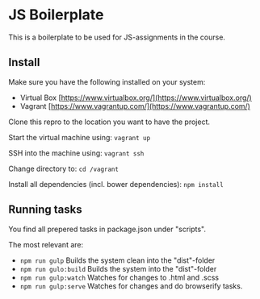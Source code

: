# JS Boilerplate

This is a boilerplate to be used for JS-assignments in the course. 

## Install
Make sure you have the following installed on your system:
* Virtual Box [https://www.virtualbox.org/](https://www.virtualbox.org/)
* Vagrant [https://www.vagrantup.com/](https://www.vagrantup.com/)

Clone this repro to the location you want to have the project. 

Start the virtual machine using:
`vagrant up`

SSH into the machine using:
`vagrant ssh`

Change directory to:
`cd /vagrant`

Install all dependencies (incl. bower dependencies):
`npm install`

## Running tasks
You find all prepered tasks in package.json under "scripts".

The most relevant are:
* `npm run gulp` Builds the system clean into the "dist"-folder
* `npm run gulo:build` Builds the system into the "dist"-folder
* `npm run gulp:watch` Watches for changes to .html and .scss
* `npm run gulp:serve` Watches for changes and do browserify tasks.